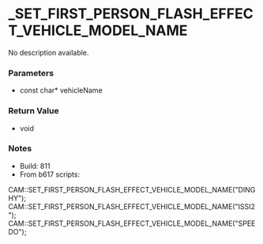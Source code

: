 # _SET_FIRST_PERSON_FLASH_EFFECT_VEHICLE_MODEL_NAME

No description available.

### Parameters
* const char* vehicleName

### Return Value
* void

### Notes
* Build: 811
* From b617 scripts:

CAM::SET_FIRST_PERSON_FLASH_EFFECT_VEHICLE_MODEL_NAME("DINGHY");
CAM::SET_FIRST_PERSON_FLASH_EFFECT_VEHICLE_MODEL_NAME("ISSI2");
CAM::SET_FIRST_PERSON_FLASH_EFFECT_VEHICLE_MODEL_NAME("SPEEDO");

